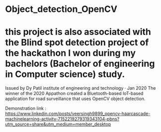 # Object_detection_OpenCV
# this project is also associated with the Blind spot detection project of the hackathon I won during my bachelors (Bachelor of engineering in Computer science) study.

Issued by Dy Patil institute of engineering and technology · Jan 2020
The winner of the 2020 Appathon created a Bluetooth-based IoT-based application for road surveillance that uses OpenCV object detection.

Demonstration link : https://www.linkedin.com/posts/veersingh9899_opencv-haarcascade-machinelearning-activity-7152219279319343104-pbns?utm_source=share&utm_medium=member_desktop
